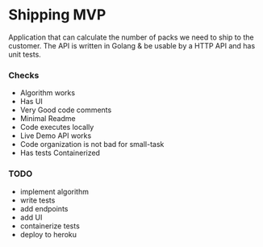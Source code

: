 # Shipping MVP

Application that can calculate the number of packs we need to ship to the customer.
The API is written in Golang & be usable by a HTTP API and has unit tests.

### Checks
- Algorithm works 
- Has UI 
- Very Good code comments 
- Minimal Readme 
- Code executes locally 
- Live Demo API works 
- Code organization is not bad for small-task 
- Has tests Containerized

### TODO
- implement algorithm
- write tests
- add endpoints
- add UI
- containerize tests
- deploy to heroku
